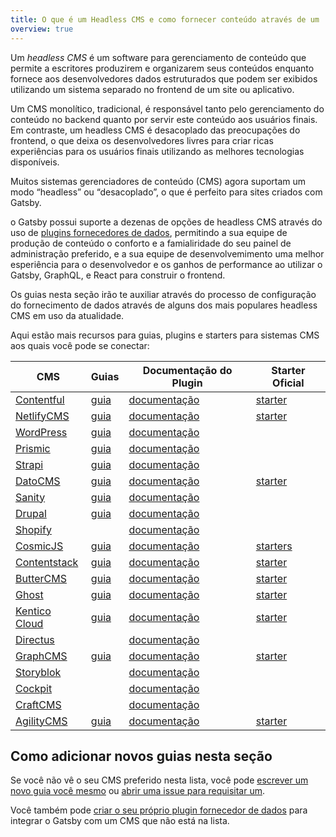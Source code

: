 ```yaml
---
title: O que é um Headless CMS e como fornecer conteúdo através de um
overview: true
---
```


Um _headless CMS_ é um software para gerenciamento de conteúdo que permite a escritores produzirem e organizarem seus conteúdos enquanto fornece aos desenvolvedores dados estruturados que podem ser exibidos utilizando um sistema separado no frontend de um site ou aplicativo. 

Um CMS monolítico, tradicional, é responsável tanto pelo gerenciamento do conteúdo no backend quanto por servir este conteúdo aos usuários finais. Em contraste, um headless CMS é desacoplado das preocupações do frontend, o que deixa os desenvolvedores livres para criar ricas experiências para os usuários finais utilizando as melhores tecnologias disponíveis.

Muitos sistemas gerenciadores de conteúdo (CMS) agora suportam um modo “headless” ou “desacoplado”, o que é perfeito para sites criados com Gatsby.

o Gatsby possui suporte a dezenas de opções de headless CMS através do uso de [plugins fornecedores de dados](/plugins/?=source), permitindo a sua equipe de produção de conteúdo o conforto e a famialiridade do seu painel de administração preferido, e a sua equipe de desenvolvemimento uma melhor esperiência para o desenvolvedor e os ganhos de performance ao utilizar o Gatsby, GraphQL, e React para construir o frontend.

Os guias nesta seção irão te auxiliar através do processo de configuração do fornecimento de dados através de alguns dos mais populares headless CMS em uso da atualidade.
<GuideList slug={props.slug} />

<!--
  A ordenação nesta seção é direcionada pelos downloads dos plugins do Gatsby (/plugins/?=gatsby-source-) & pelo tamaho/adoção do fornecedor do CMS.
-->

Aqui estão mais recursos para guias, plugins e starters para sistemas CMS aos quais você pode se conectar:

| CMS                                           | Guias                                                                           | Documentação do Plugin                                          | Starter Oficial                                                    |
| --------------------------------------------- | -------------------------------------------------------------------------------- | ---------------------------------------------------- | ------------------------------------------------------------------- |
| [Contentful](https://www.contentful.com/)     | [guia](/docs/sourcing-from-contentful/)                                         | [documentação](/packages/gatsby-source-contentful)           | [starter](/starters/contentful-userland/gatsby-contentful-starter/) |
| [NetlifyCMS](https://www.netlifycms.org/)     | [guia](/docs/sourcing-from-netlify-cms/)                                        | [documentação](/packages/gatsby-plugin-netlify-cms)          | [starter](/starters/netlify-templates/gatsby-starter-netlify-cms/)  |
| [WordPress](https://www.wordpress.com/)       | [guia](/docs/sourcing-from-wordpress/)                                          | [documentação](/packages/gatsby-source-wordpress)            |                                                                     |
| [Prismic](https://www.prismic.io/)            | [guia](/docs/sourcing-from-prismic/)                                            | [documentação](/packages/gatsby-source-prismic)              |                                                                     |
| [Strapi](https://strapi.io/)                  | [guia](/blog/2018-1-18-strapi-and-gatsby/)                                      | [documentação](/packages/gatsby-source-strapi)               |
| [DatoCMS](https://www.datocms.com/)           | [guia](https://www.gatsbyjs.com/guides/datocms/)                                | [documentação](/packages/gatsby-source-datocms)              | [starter](/starters/datocms/gatsby-portfolio/)                      |
| [Sanity](https://www.sanity.io/)              | [guia](/docs/sourcing-from-sanity)                                              | [documentação](/packages/gatsby-source-sanity/)              |
| [Drupal](https://www.drupal.com/)             | [guia](/docs/sourcing-from-drupal/)                                             | [documentação](/packages/gatsby-source-drupal)               |                                                                     |
| [Shopify](https://www.shopify.com/)           |                                                                                  | [documentação](/packages/gatsby-source-shopify)              |                                                                     |
| [CosmicJS](https://cosmicjs.com/)             | [guia](/blog/2018-06-07-build-a-gatsby-blog-using-the-cosmic-js-source-plugin/) | [documentação](/packages/gatsby-source-cosmicjs)             | [starters](/starters/?s=cosmicjs&v=2)                               |
| [Contentstack](https://www.contentstack.com/) | [guia](/docs/sourcing-from-contentstack)                                        | [documentação](/packages/gatsby-source-contentstack)         | [starter](/starters/contentstack/gatsby-starter-contentstack/)      |
| [ButterCMS](https://buttercms.com/)           | [guia](/docs/sourcing-from-buttercms/)                                          | [documentação](/packages/gatsby-source-buttercms)            | [starter](/starters/ButterCMS/gatsby-starter-buttercms/)            |
| [Ghost](https://ghost.org/)                   | [guia](/docs/sourcing-from-ghost/)                                              | [documentação](/packages/gatsby-source-ghost/)               | [starter](/starters/TryGhost/gatsby-starter-ghost/)                 |
| [Kentico Cloud](https://kenticocloud.com/)    | [guia](/docs/sourcing-from-kentico-cloud)                                       | [documentação](/packages/gatsby-source-kentico-cloud)        | [starter](/starters/Kentico/gatsby-starter-kentico-cloud/)          |
| [Directus](https://directus.io/)              |                                                                                  | [documentação](/packages/gatsby-source-directus)             |
| [GraphCMS](https://graphcms.com/)             | [guia](/docs/sourcing-from-graphcms)                                            | [documentação](/packages/gatsby-source-graphql)              | [starter](/starters/GraphCMS/gatsby-graphcms-tailwindcss-example/)  |
| [Storyblok](https://www.storyblok.com/)       |                                                                                  | [documentação](/packages/gatsby-source-storyblok)            |
| [Cockpit](https://getcockpit.com/)            |                                                                                  | [documentação](/packages/gatsby-plugin-cockpit)              |
| [CraftCMS](https://craftcms.com/)             |                                                                                  | [documentação](/packages/gatsby-source-craftcms)             |
| [AgilityCMS](https://agilitycms.com/)         | [guia](/docs/sourcing-from-agilitycms/)                                         | [documentação](/packages/@agility/gatsby-source-agilitycms/) | [starter](/starters/agility/agility-gatsby-starter/)                |

## Como adicionar novos guias nesta seção

Se você não vê o seu CMS preferido nesta lista, você pode [escrever um novo guia você mesmo](/contributing/how-to-contribute/) ou [abrir uma issue para requisitar um](https://github.com/gatsbyjs/gatsby/issues/new/choose).

Você também pode [criar o seu próprio plugin fornecedor de dados](/docs/creating-a-source-plugin/) para integrar o Gatsby com um CMS que não está na lista.
